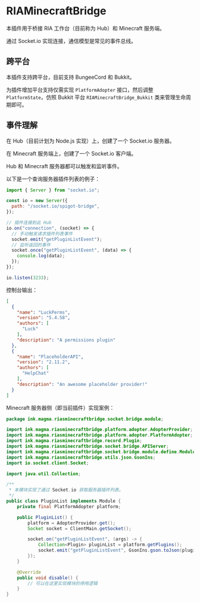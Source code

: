 # RIAMinecraftBridge

本插件用于桥接 RIA 工作台（目前称为 Hub）和 Minecraft 服务端。

通过 Socket.io 实现连接，通信模型是常见的事件总线。

## 跨平台

本插件支持跨平台，目前支持 BungeeCord 和 Bukkit。

为插件增加平台支持仅需实现 `PlatformAdopter` 接口，然后调整 `PlatformState`，仿照 Bukkit 平台 `RIAMinecraftBridge_Bukkit`
类来管理生命周期即可。

## 事件理解

在 Hub（目前计划为 Node.js 实现）上，创建了一个 Socket.io 服务器。

在 Minecraft 服务端上，创建了一个 Socket.io 客户端。

Hub 和 Minecraft 服务器都可以触发和监听事件。

以下是一个查询服务器插件列表的例子：

```js
import { Server } from "socket.io";

const io = new Server({
  path: "/socket.io/spigot-bridge",
});

// 插件连接到此 Hub
io.on("connection", (socket) => {
  // 手动触发请求插件列表事件
  socket.emit("getPluginListEvent");
  // 监听返回的事件
  socket.once("getPluginListEvent", (data) => {
    console.log(data);
  });
});

io.listen(3233);
```

控制台输出：

```json
[
  {
    "name": "LuckPerms",
    "version": "5.4.58",
    "authors": [
      "Luck"
    ],
    "description": "A permissions plugin"
  },
  {
    "name": "PlaceholderAPI",
    "version": "2.11.2",
    "authors": [
      "HelpChat"
    ],
    "description": "An awesome placeholder provider!"
  }
]
```

Minecraft 服务器侧（即当前插件）实现案例：

```java
package ink.magma.riasminecraftbridge.socket.bridge.module;

import ink.magma.riasminecraftbridge.platform.adopter.AdopterProvider;
import ink.magma.riasminecraftbridge.platform.adopter.PlatformAdopter;
import ink.magma.riasminecraftbridge.record.Plugin;
import ink.magma.riasminecraftbridge.socket.bridge.APIServer;
import ink.magma.riasminecraftbridge.socket.bridge.module.define.Module;
import ink.magma.riasminecraftbridge.utils.json.GsonIns;
import io.socket.client.Socket;

import java.util.Collection;

/**
 * 本模块实现了通过 Socket.io 获取服务器插件列表。
 */
public class PluginList implements Module {
    private final PlatformAdopter platform;

    public PluginList() {
        platform = AdopterProvider.get();
        Socket socket = ClientMain.getSocket();

        socket.on("getPluginListEvent", (args) -> {
            Collection<Plugin> pluginList = platform.getPlugins();
            socket.emit("getPluginListEvent", GsonIns.gson.toJson(pluginList));
        });
    }

    @Override
    public void disable() {
        // 可以在这里实现模块的停用逻辑
    }
}
```
